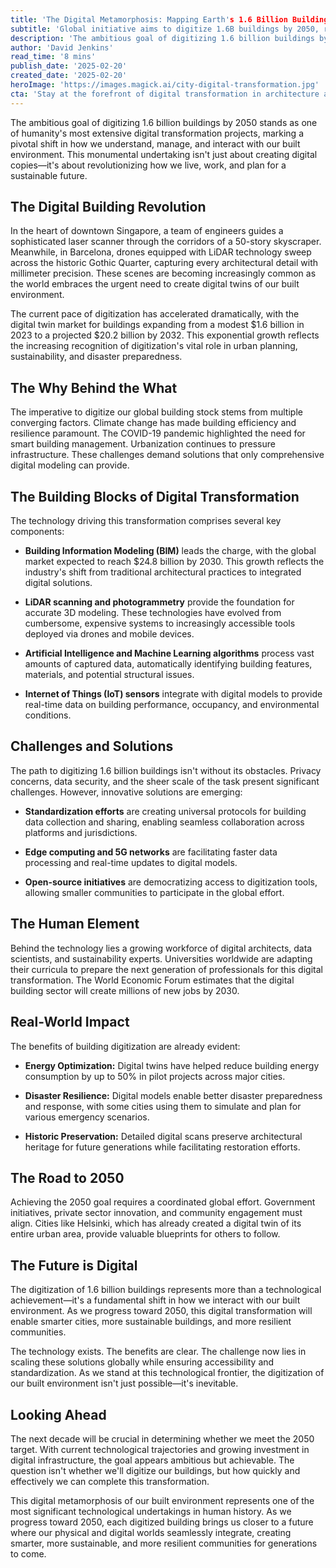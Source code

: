 ```yaml
---
title: 'The Digital Metamorphosis: Mapping Earth's 1.6 Billion Buildings for a Connected Future'
subtitle: 'Global initiative aims to digitize 1.6B buildings by 2050, revolutionizing urban planning and sustainability'
description: 'The ambitious goal of digitizing 1.6 billion buildings by 2050 stands as one of humanity's most extensive digital transformation projects, marking a pivotal shift in how we understand, manage, and interact with our built environment. This monumental undertaking isn't just about creating digital copies—it's about revolutionizing how we live, work, and plan for a sustainable future.'
author: 'David Jenkins'
read_time: '8 mins'
publish_date: '2025-02-20'
created_date: '2025-02-20'
heroImage: 'https://images.magick.ai/city-digital-transformation.jpg'
cta: 'Stay at the forefront of digital transformation in architecture and urban planning. Follow us on LinkedIn for the latest insights on building digitization and smart city innovations.'
---
```


The ambitious goal of digitizing 1.6 billion buildings by 2050 stands as one of humanity's most extensive digital transformation projects, marking a pivotal shift in how we understand, manage, and interact with our built environment. This monumental undertaking isn't just about creating digital copies—it's about revolutionizing how we live, work, and plan for a sustainable future.

## The Digital Building Revolution

In the heart of downtown Singapore, a team of engineers guides a sophisticated laser scanner through the corridors of a 50-story skyscraper. Meanwhile, in Barcelona, drones equipped with LiDAR technology sweep across the historic Gothic Quarter, capturing every architectural detail with millimeter precision. These scenes are becoming increasingly common as the world embraces the urgent need to create digital twins of our built environment.

The current pace of digitization has accelerated dramatically, with the digital twin market for buildings expanding from a modest $1.6 billion in 2023 to a projected $20.2 billion by 2032. This exponential growth reflects the increasing recognition of digitization's vital role in urban planning, sustainability, and disaster preparedness.

## The Why Behind the What

The imperative to digitize our global building stock stems from multiple converging factors. Climate change has made building efficiency and resilience paramount. The COVID-19 pandemic highlighted the need for smart building management. Urbanization continues to pressure infrastructure. These challenges demand solutions that only comprehensive digital modeling can provide.

## The Building Blocks of Digital Transformation

The technology driving this transformation comprises several key components:

- **Building Information Modeling (BIM)** leads the charge, with the global market expected to reach $24.8 billion by 2030. This growth reflects the industry's shift from traditional architectural practices to integrated digital solutions.

- **LiDAR scanning and photogrammetry** provide the foundation for accurate 3D modeling. These technologies have evolved from cumbersome, expensive systems to increasingly accessible tools deployed via drones and mobile devices.

- **Artificial Intelligence and Machine Learning algorithms** process vast amounts of captured data, automatically identifying building features, materials, and potential structural issues.

- **Internet of Things (IoT) sensors** integrate with digital models to provide real-time data on building performance, occupancy, and environmental conditions.

## Challenges and Solutions

The path to digitizing 1.6 billion buildings isn't without its obstacles. Privacy concerns, data security, and the sheer scale of the task present significant challenges. However, innovative solutions are emerging:

- **Standardization efforts** are creating universal protocols for building data collection and sharing, enabling seamless collaboration across platforms and jurisdictions.

- **Edge computing and 5G networks** are facilitating faster data processing and real-time updates to digital models.

- **Open-source initiatives** are democratizing access to digitization tools, allowing smaller communities to participate in the global effort.

## The Human Element

Behind the technology lies a growing workforce of digital architects, data scientists, and sustainability experts. Universities worldwide are adapting their curricula to prepare the next generation of professionals for this digital transformation. The World Economic Forum estimates that the digital building sector will create millions of new jobs by 2030.

## Real-World Impact

The benefits of building digitization are already evident:

- **Energy Optimization:** Digital twins have helped reduce building energy consumption by up to 50% in pilot projects across major cities.

- **Disaster Resilience:** Digital models enable better disaster preparedness and response, with some cities using them to simulate and plan for various emergency scenarios.

- **Historic Preservation:** Detailed digital scans preserve architectural heritage for future generations while facilitating restoration efforts.

## The Road to 2050

Achieving the 2050 goal requires a coordinated global effort. Government initiatives, private sector innovation, and community engagement must align. Cities like Helsinki, which has already created a digital twin of its entire urban area, provide valuable blueprints for others to follow.

## The Future is Digital

The digitization of 1.6 billion buildings represents more than a technological achievement—it's a fundamental shift in how we interact with our built environment. As we progress toward 2050, this digital transformation will enable smarter cities, more sustainable buildings, and more resilient communities.

The technology exists. The benefits are clear. The challenge now lies in scaling these solutions globally while ensuring accessibility and standardization. As we stand at this technological frontier, the digitization of our built environment isn't just possible—it's inevitable.

## Looking Ahead

The next decade will be crucial in determining whether we meet the 2050 target. With current technological trajectories and growing investment in digital infrastructure, the goal appears ambitious but achievable. The question isn't whether we'll digitize our buildings, but how quickly and effectively we can complete this transformation.

This digital metamorphosis of our built environment represents one of the most significant technological undertakings in human history. As we progress toward 2050, each digitized building brings us closer to a future where our physical and digital worlds seamlessly integrate, creating smarter, more sustainable, and more resilient communities for generations to come.